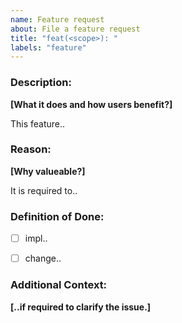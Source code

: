 ```yaml
---
name: Feature request
about: File a feature request
title: "feat(<scope>): "
labels: "feature"
---
```



### Description:

**[What it does and how users benefit?]**

This feature..

### Reason:

**[Why valueable?]**

It is required to..

### Definition of Done:

- [ ] impl..
- [ ] change..


### Additional Context:

**[..if required to clarify the issue.]**
